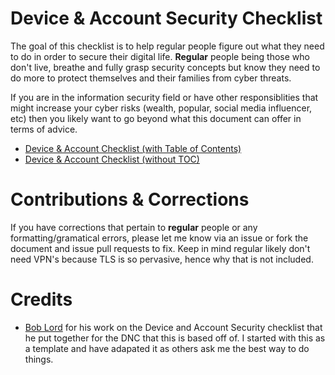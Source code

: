 # Device & Account Security Checklist

The goal of this checklist is to help regular people figure out what they need
to do in order to secure their digital life. **Regular** people being those who
don't live, breathe and fully grasp security concepts but know they need to do more to
protect themselves and their families from cyber threats.

If you are in the information security field or have other responsiblities that might
increase your cyber risks (wealth, popular, social media influencer, etc) then
you likely want to go beyond what this document can offer in terms of advice. 

* [Device & Account Checklist (with Table of Contents)](https://github.com/bdwilson/security-checklist/blob/master/SecurityChecklist%2Btoc.md)
* [Device & Account Checklist (without TOC)](https://github.com/bdwilson/security-checklist/blob/master/SecurityChecklist.md)

# Contributions & Corrections 
If you have corrections that pertain to **regular** people or any
formatting/gramatical errors, please let me know via an issue or fork the document and issue
pull requests to fix. Keep in mind regular likely don't need VPN's because TLS is so
pervasive, hence why that is not included. 

# Credits 
 * [Bob Lord](https://medium.com/@boblord/device-and-account-security-checklist-2-0-1f3637eec1c)
for his work on the Device and Account Security checklist that he put together
for the DNC that this is based off of. I started with this as a template and
have adapated it as others ask me the best way to do things. 

